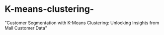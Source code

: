# K-means-clustering-
"Customer Segmentation with K-Means Clustering: Unlocking Insights from Mall Customer Data"
